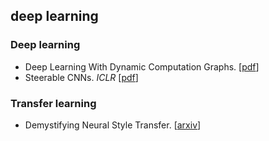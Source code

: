 ## deep learning

### Deep learning

- Deep Learning With Dynamic Computation Graphs. [[pdf](https://openreview.net/pdf?id=ryrGawqex)]
- Steerable CNNs. *ICLR* [[pdf](https://openreview.net/pdf?id=rJQKYt5ll)]

### Transfer learning

- Demystifying Neural Style Transfer. [[arxiv](https://arxiv.org/abs/1701.01036)]
  
